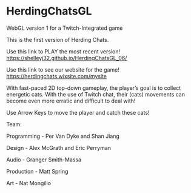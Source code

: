 # HerdingChatsGL

WebGL version 1 for a Twitch-Integrated game

This is the first version of Herding Chats. 

Use this link to PLAY the most recent version! https://shelleyj32.github.io/HerdingChatsGL_06/

Use this link to see our website for the game! https://herdingchats.wixsite.com/mysite

With fast-paced 2D top-down gameplay, the player’s goal is to collect energetic cats. With the use of Twitch chat, their (cats) movements can become even more erratic and difficult to deal with!

Use Arrow Keys to move the player and catch these cats!

Team:

Programming - Per Van Dyke and Shan Jiang

Design - Alex McGrath and Eric Perryman

Audio - Granger Smith-Massa

Production - Matt Spring

Art - Nat Mongilio
